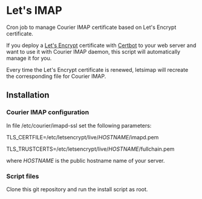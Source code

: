 # Let's IMAP

Cron job to manage Courier IMAP certificate based on Let's Encrypt certificate.

If you deploy a [Let's Encrypt](https://letsencrypt.org/) certificate with [Certbot](https://certbot.eff.org/) to your web server and want to use it with Courier IMAP daemon, this script will automatically manage it for you.

Every time the Let's Encrypt certificate is renewed, letsimap will recreate the corresponding file for Courier IMAP.

## Installation

### Courier IMAP configuration

In file /etc/courier/imapd-ssl set the following parameters:

TLS_CERTFILE=/etc/letsencrypt/live/_HOSTNAME_/imapd.pem

TLS_TRUSTCERTS=/etc/letsencrypt/live/_HOSTNAME_/fullchain.pem

where _HOSTNAME_ is the public hostname name of your server.

### Script files

Clone this git repository and run the install script as root.
